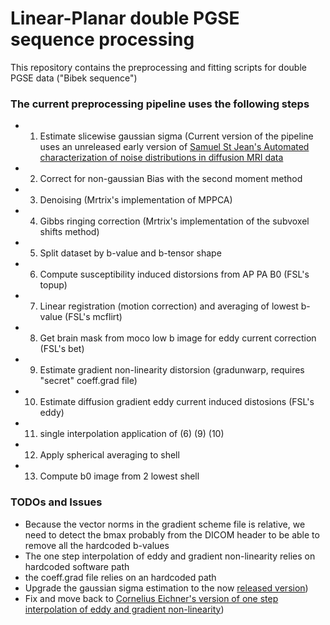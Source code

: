 # Linear-Planar double PGSE sequence processing

This repository contains the preprocessing and fitting scripts for double PGSE data ("Bibek sequence")


### The current preprocessing pipeline uses the following steps

* 1) Estimate slicewise gaussian sigma (Current version of the pipeline uses an unreleased early version of [Samuel St Jean's Automated characterization of noise distributions in diffusion MRI data](https://www.biorxiv.org/content/10.1101/686436v1)
* 2) Correct for non-gaussian Bias with the second moment method  
* 3) Denoising (Mrtrix's implementation of MPPCA)  
* 4) Gibbs ringing correction (Mrtrix's implementation of the subvoxel shifts method)  
* 5) Split dataset by b-value and b-tensor shape  
* 6) Compute susceptibility induced distorsions from AP PA B0 (FSL's topup)  
* 7) Linear registration (motion correction) and averaging of lowest b-value (FSL's mcflirt)  
* 8) Get brain mask from moco low b image for eddy current correction (FSL's bet)  
* 9) Estimate gradient non-linearity distorsion (gradunwarp, requires "secret" coeff.grad file)  
* 10) Estimate diffusion gradient eddy current induced distosions (FSL's eddy)
* 11) single interpolation application of (6) (9) (10)  
* 12) Apply spherical averaging to shell  
* 13) Compute b0 image from 2 lowest shell  



### TODOs and Issues
* Because the vector norms in the gradient scheme file is relative, we need to detect the bmax probably from the DICOM header to be able to remove all the hardcoded b-values  
* The one step interpolation of eddy and gradient non-linearity relies on hardcoded software path  
* the coeff.grad file relies on an hardcoded path  
* Upgrade the gaussian sigma estimation to the now [released version](https://github.com/samuelstjean/autodmri))  
* Fix and move back to [Cornelius Eichner's version of one step interpolation of eddy and gradient non-linearity](https://github.com/cornelius-eichner/onestep_eddy_nlgc))  






